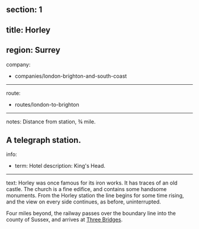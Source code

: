 section: 1
----
title: Horley
----
region: Surrey
----
company:
- companies/london-brighton-and-south-coast
----
route:
- routes/london-to-brighton
----
notes: Distance from station, ¾ mile.

A telegraph station.
----
info:
- term: Hotel
  description: King's Head.
----
text: Horley was once famous for its iron works. It has traces of an old castle. The church is a fine edifice, and contains some handsome monuments. From the Horley station the line begins for some time rising, and the view on every side continues, as before, uninterrupted.

Four miles beyond, the railway passes over the boundary line into the county of Sussex, and arrives at [Three Bridges](/stations/three-bridges).
